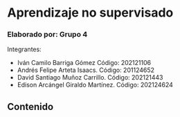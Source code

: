 # Aprendizaje no supervisado

### Elaborado por: Grupo 4 
Integrantes:

* Iván Camilo Barriga Gómez Código: 202121106 
* Andrés Felipe Arteta Isaacs. Código: 201124652 
* David Santiago Muñoz Carrillo. Código: 202121443 
* Edison Arcángel Giraldo Martínez. Código: 202124624 

## Contenido
